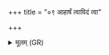 +++
title = "०९ आहार्षं त्वाविदं त्वा"

+++
<details><summary>मूलम् (GR)</summary>

आहार्षं त्वाविदं त्वा  
पुनर् आगाः पुनर्णवः ।  
सर्वाङ्ग सर्वं ते चक्षुः  
सर्वम् आयुश् च ते ऽविदम् ॥ +++(Bhatt. tevidan)+++
</details>